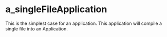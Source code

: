 # a_singleFileApplication
This is the simplest case for an application. This application will compile a single file into an Application.
